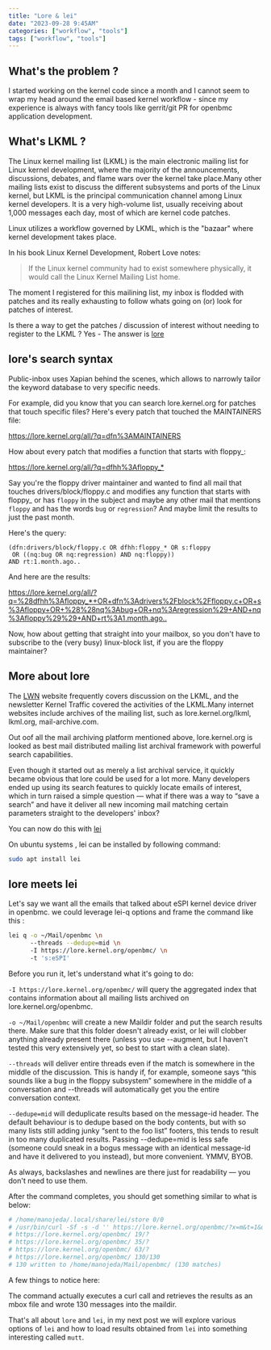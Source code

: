 ```yaml
---
title: "Lore & lei"
date: "2023-09-28 9:45AM"
categories: ["workflow", "tools"]
tags: ["workflow", "tools"]
---
```


## What's the problem ?

I started working on the kernel code since a month and I cannot seem to wrap my
head around the email based kernel workflow - since my experience is always with
fancy tools like gerrit/git PR for openbmc application development.

## What's LKML ?

The Linux kernel mailing list (LKML) is the main electronic mailing list for
Linux kernel development, where the majority of the announcements, discussions,
debates, and flame wars over the kernel take place.Many other mailing lists exist
to discuss the different subsystems and ports of the Linux kernel, but LKML is
the principal communication channel among Linux kernel developers. It is a very
high-volume list, usually receiving about 1,000 messages each day, most of which
are kernel code patches.

Linux utilizes a workflow governed by LKML, which is the "bazaar" where kernel
development takes place. 

In his book Linux Kernel Development, Robert Love notes:

> If the Linux kernel community had to exist somewhere physically, it would call
> the Linux Kernel Mailing List home.

The moment I registered for this mailining list, my inbox is flodded with patches
and its really exhausting to follow whats going on (or) look for patches of
interest.

Is there a way to get the patches / discussion of interest without needing to
register to the LKML ? Yes  - The answer is [lore](https://lore.kernel.org/)

## lore's search syntax

Public-inbox uses Xapian behind the scenes, which allows to narrowly tailor the
keyword database to very specific needs.

For example, did you know that you can search lore.kernel.org for patches that
touch specific files? Here's every patch that touched the MAINTAINERS file:

<https://lore.kernel.org/all/?q=dfn%3AMAINTAINERS>

How about every patch that modifies a function that starts with floppy_:

<https://lore.kernel.org/all/?q=dfhh%3Afloppy_*>

Say you're the floppy driver maintainer and wanted to find all mail that touches
drivers/block/floppy.c and modifies any function that starts with floppy_ or has
`floppy` in the subject and maybe any other mail that mentions `floppy` and has 
the words `bug` or `regression`? And maybe limit the results to just the past
month.

Here's the query:

    (dfn:drivers/block/floppy.c OR dfhh:floppy_* OR s:floppy
     OR ((nq:bug OR nq:regression) AND nq:floppy))
    AND rt:1.month.ago..

And here are the results:

<https://lore.kernel.org/all/?q=%28dfhh%3Afloppy_*+OR+dfn%3Adrivers%2Fblock%2Ffloppy.c+OR+s%3Afloppy+OR+%28%28nq%3Abug+OR+nq%3Aregression%29+AND+nq%3Afloppy%29%29+AND+rt%3A1.month.ago..>

Now, how about getting that straight into your mailbox, so you don't have to
subscribe to the (very busy) linux-block list, if you are the floppy maintainer?

## More about lore

The [LWN](https://lwn.net/) website frequently covers discussion on the LKML, and
the newsletter Kernel Traffic covered the activities of the LKML.Many internet
websites include archives of the mailing list, such as lore.kernel.org/lkml,
lkml.org, mail-archive.com.

Out oof all the mail archiving platform mentioned above, lore.kernel.org is
looked as best mail distributed mailing list archival framework with powerful
search capabilities.

Even though it started out as merely a list archival service, it quickly became
obvious that lore could be used for a lot more. Many developers ended up using 
its search features to quickly locate emails of interest, which in turn raised a
simple question — what if there was a way to “save a search” and have it deliver
all new incoming mail matching certain parameters straight to the developers'
inbox?

You can now do this with [lei](https://man.archlinux.org/man/lei.1.en)

On ubuntu systems , lei can be installed by following command:

``` bash
sudo apt install lei
```

## lore meets lei 

Let's say we want all the emails that talked about eSPI kernel device driver in 
openbmc. we could leverage lei-q options and frame the command like this :

```bash
lei q -o ~/Mail/openbmc \n
      --threads --dedupe=mid \n
      -I https://lore.kernel.org/openbmc/ \n
      -t 's:eSPI'
```

Before you run it, let's understand what it's going to do:

`-I https://lore.kernel.org/openbmc/` will query the aggregated index that
contains information about all mailing lists archived on lore.kernel.org/openbmc.

`-o ~/Mail/openbmc` will create a new Maildir folder and put the search results
there. Make sure that this folder doesn't already exist, or lei will clobber
anything already present there (unless you use --augment, but I haven't tested
this very extensively yet, so best to start with a clean slate).

`--threads` will deliver entire threads even if the match is somewhere in the
middle of the discussion. This is handy if, for example, someone says “this 
sounds like a bug in the floppy subsystem” somewhere in the middle of a
conversation and --threads will automatically get you the entire conversation
context.

`--dedupe=mid` will deduplicate results based on the message-id header. The
default behaviour is to dedupe based on the body contents, but with so many
lists still adding junky “sent to the foo list” footers, this tends to result
in too many duplicated results. Passing --dedupe=mid is less safe (someone 
could sneak in a bogus message with an identical message-id and have it
delivered to you instead), but more convenient. YMMV, BYOB.

As always, backslashes and newlines are there just for readability — you don't
need to use them.

After the command completes, you should get something similar to what is below:


``` bash
# /home/manojeda/.local/share/lei/store 0/0
# /usr/bin/curl -Sf -s -d '' https://lore.kernel.org/openbmc/?x=m&t=1&q=s%3AeSPI
# https://lore.kernel.org/openbmc/ 19/?
# https://lore.kernel.org/openbmc/ 35/?
# https://lore.kernel.org/openbmc/ 63/?
# https://lore.kernel.org/openbmc/ 130/130
# 130 written to /home/manojeda/Mail/openbmc/ (130 matches)
```

A few things to notice here:

The command actually executes a curl call and retrieves the results as an mbox
file and wrote 130 messages into the maildir.


That's all about `lore` and `lei`, in my next post we will explore various options
of `lei` and how to load results obtained from `lei` into something interesting
called `mutt`. 